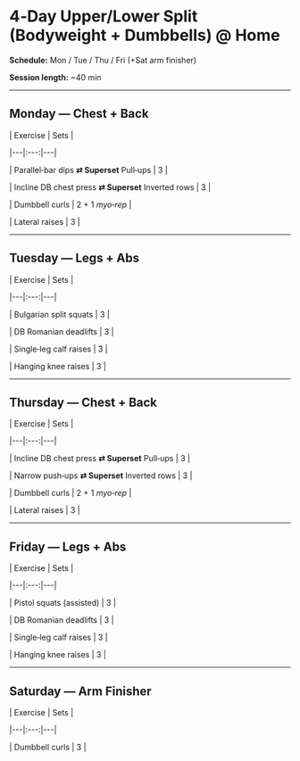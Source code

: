 # 4‑Day Upper/Lower Split (Bodyweight + Dumbbells) @ Home

**Schedule:** Mon / Tue / Thu / Fri (+Sat arm finisher)

**Session length:** ~40 min

---

## Monday — Chest + Back

| Exercise | Sets |

|---|:---:|---|

| Parallel‑bar dips **⇄ Superset** Pull‑ups | 3 |

| Incline DB chest press **⇄ Superset** Inverted rows | 3 |

| Dumbbell curls | 2&nbsp;+ 1&nbsp;*myo‑rep* |

| Lateral raises | 3 |

---

## Tuesday — Legs + Abs

| Exercise | Sets |

|---|:---:|---|

| Bulgarian split squats | 3 |

| DB Romanian deadlifts | 3 |

| Single‑leg calf raises | 3 |

| Hanging knee raises | 3 |

---

## Thursday — Chest + Back

| Exercise | Sets |

|---|:---:|---|

| Incline DB chest press **⇄ Superset** Pull‑ups | 3 |

| Narrow push‑ups **⇄ Superset** Inverted rows | 3 |

| Dumbbell curls | 2&nbsp;+ 1&nbsp;*myo‑rep* |

| Lateral raises | 3 |

---

## Friday — Legs + Abs

| Exercise | Sets |

|---|:---:|---|

| Pistol squats (assisted) | 3 |

| DB Romanian deadlifts | 3 |

| Single‑leg calf raises | 3 |

| Hanging knee raises | 3 |

---

## Saturday — Arm Finisher

| Exercise | Sets |

|---|:---:|---|

| Dumbbell curls | 3 |
